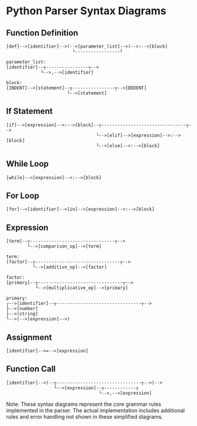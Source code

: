 # Python Parser Syntax Diagrams

## Function Definition
```
[def]-->[identifier]-->(-->[parameter_list]-->)-->:-->[block]
                         └-----------------┘

parameter_list:
[identifier]--┬----------------┬-->
             └-->,-->[identifier]

block:
[INDENT]-->[statement]--┬----------------┬-->[DEDENT]
                       └-->[statement]
```

## If Statement
```
[if]-->[expression]-->:-->[block]--┬--------------------------------┬-->
                                  └-->[elif]-->[expression]-->:-->[block]
                                  └-->[else]-->:-->[block]
```

## While Loop
```
[while]-->[expression]-->:-->[block]
```

## For Loop
```
[for]-->[identifier]-->[in]-->[expression]-->:-->[block]
```

## Expression
```
[term]--┬--------------------------------┬-->
        └-->[comparison_op]-->[term]

term:
[factor]--┬--------------------------------┬-->
          └-->[additive_op]-->[factor]

factor:
[primary]--┬--------------------------------┬-->
           └-->[multiplicative_op]-->[primary]

primary:
┌-->[identifier]--┬--------------------------------┬-->
├-->[number]
├-->[string]
└-->(-->[expression]-->)
```

## Assignment
```
[identifier]-->=-->[expression]
```

## Function Call
```
[identifier]-->(--┬--------------------------------┬-->)-->
                  └-->[expression]--┬------------┬
                                   └-->,-->[expression]
```

Note: These syntax diagrams represent the core grammar rules implemented in the parser. The actual implementation includes additional rules and error handling not shown in these simplified diagrams. 